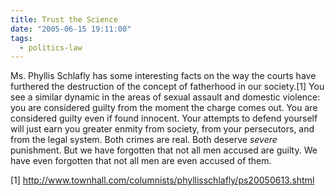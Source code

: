 ```yaml
---
title: Trust the Science
date: "2005-06-15 19:11:00"
tags:
  - politics-law
---
```

<p>Ms. Phyllis Schlafly has some interesting facts on the way the
courts have furthered the destruction of the concept of fatherhood
in our society.[1] You see a similar dynamic in the areas of
sexual assault and domestic violence: you are considered guilty
from the moment the charge comes out.  You are considered guilty
even if found innocent.  Your attempts to defend yourself will
just earn you greater enmity from society, from your persecutors,
and from the legal system.  Both crimes are real.  Both deserve
<em>severe</em> punishment.  But we have forgotten that not all
men accused are guilty.  We have even forgotten that not all men
are even accused of them.</p>

[1]
http://www.townhall.com/columnists/phyllisschlafly/ps20050613.shtml


